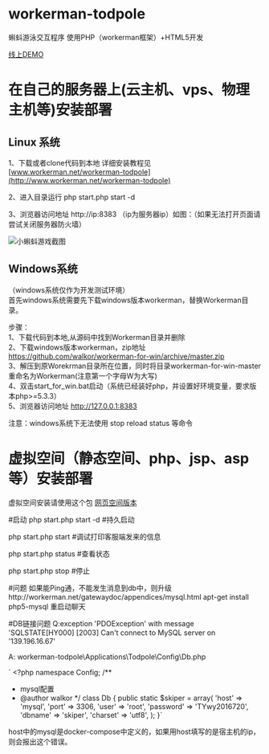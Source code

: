 workerman-todpole
=================

蝌蚪游泳交互程序 使用PHP（workerman框架）+HTML5开发

[线上DEMO](http://kedou.workerman.net)

在自己的服务器上(云主机、vps、物理主机等)安装部署
==================

## Linux 系统

1、下载或者clone代码到本地 详细安装教程见 [www.workerman.net/workerman-todpole](http://www.workerman.net/workerman-todpole)

2、进入目录运行 php start.php start -d

3、浏览器访问地址  http://ip:8383 （ip为服务器ip）如图：（如果无法打开页面请尝试关闭服务器防火墙）

![小蝌蚪游戏截图](https://github.com/walkor/workerman-todpole/blob/master/Applications/Todpole/Web/images/workerman-todpole-browser.png?raw=true)

## Windows系统
（windows系统仅作为开发测试环境）   
首先windows系统需要先下载windows版本workerman，替换Workerman目录。

步骤：  
1、下载代码到本地,从源码中找到Workerman目录并删除  
2、下载windows版本workerman，zip地址 https://github.com/walkor/workerman-for-win/archive/master.zip  
3、解压到原Worekrman目录所在位置，同时将目录workerman-for-win-master重命名为Workerman(注意第一个字母W为大写)  
4、双击start_for_win.bat启动（系统已经装好php，并设置好环境变量，要求版本php>=5.3.3）  
5、浏览器访问地址  http://127.0.0.1:8383   

注意：windows系统下无法使用 stop reload status 等命令

虚拟空间（静态空间、php、jsp、asp等）安装部署
==================
虚拟空间安装请使用这个包 [网页空间版本](https://github.com/walkor/workerman-todpole-web)


#启动
php start.php start -d  #持久启动

php start.php start  #调试打印客服端发来的信息

php start.php status #查看状态

php start.php stop #停止

#问题
如果能Ping通，不能发生消息到db中，则升级http://workerman.net/gatewaydoc/appendices/mysql.html
apt-get install php5-mysql
重启动聊天

#DB链接问题
Q:exception 'PDOException' with message 'SQLSTATE[HY000] [2003] Can't connect to MySQL server on '139.196.16.67' 

A:
workerman-todpole\Applications\Todpole\Config\Db.php
   
`    <?php
namespace Config;
/**
 * mysql配置
 * @author walkor
 */
class Db
{
	public static $skiper = array(
        'host'    => 'mysql',
        'port'    => 3306,
        'user'    => 'root',
        'password' => 'TYwy2016720',
        'dbname'  => 'skiper',
        'charset'    => 'utf8',
    );
}` 

host中的mysql是docker-compose中定义的，如果用host填写的是宿主机的ip，则会报出这个错误。





